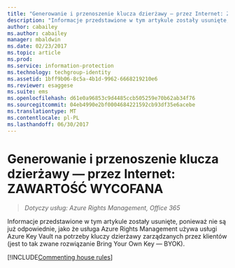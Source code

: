 ```yaml
---
title: "Generowanie i przenoszenie klucza dzierżawy — przez Internet: ZAWARTOŚĆ WYCOFANA | Azure RMS"
description: "Informacje przedstawione w tym artykule zostały usunięte, ponieważ nie są już odpowiednie, jako że usługa Azure Rights Management używa usługi Azure Key Vault na potrzeby kluczy dzierżawy zarządzanych przez klientów (jest to tak zwane rozwiązanie Bring Your Own Key — BYOK)."
author: cabailey
ms.author: cabailey
manager: mbaldwin
ms.date: 02/23/2017
ms.topic: article
ms.prod: 
ms.service: information-protection
ms.technology: techgroup-identity
ms.assetid: 1bff9b06-8c5a-4b1d-9962-6668219210e6
ms.reviewer: esaggese
ms.suite: ems
ms.openlocfilehash: d61e0a96853c9d4485ccb505259e70b62ab34f76
ms.sourcegitcommit: 04eb4990e2bf0004684221592cb93df35e6acebe
ms.translationtype: MT
ms.contentlocale: pl-PL
ms.lasthandoff: 06/30/2017
---
```

# <a name="generate-and-transfer-your-tenant-key--over-the-internet-retired-content"></a>Generowanie i przenoszenie klucza dzierżawy — przez Internet: ZAWARTOŚĆ WYCOFANA

>*Dotyczy usług: Azure Rights Management, Office 365*

Informacje przedstawione w tym artykule zostały usunięte, ponieważ nie są już odpowiednie, jako że usługa Azure Rights Management używa usługi Azure Key Vault na potrzeby kluczy dzierżawy zarządzanych przez klientów (jest to tak zwane rozwiązanie Bring Your Own Key — BYOK). 

[!INCLUDE[Commenting house rules](../includes/houserules.md)]